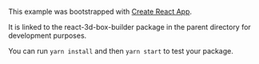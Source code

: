 This example was bootstrapped with [Create React App](https://github.com/facebook/create-react-app).

It is linked to the react-3d-box-builder package in the parent directory for development purposes.

You can run `yarn install` and then `yarn start` to test your package.
